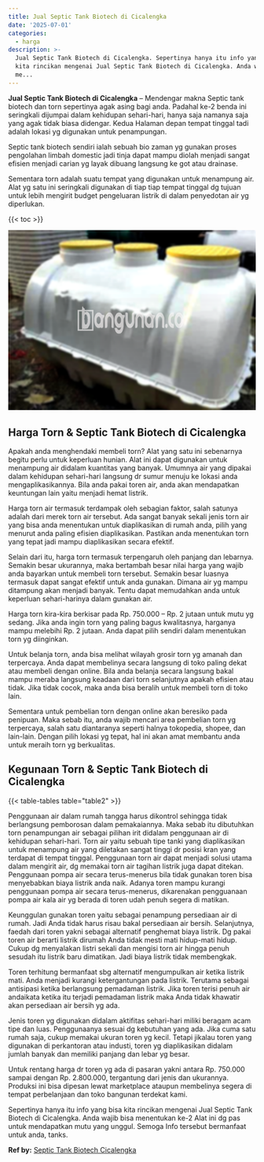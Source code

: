```yaml
---
title: Jual Septic Tank Biotech di Cicalengka
date: '2025-07-01'
categories:
  - harga
description: >-
  Jual Septic Tank Biotech di Cicalengka. Sepertinya hanya itu info yang bisa
  kita rincikan mengenai Jual Septic Tank Biotech di Cicalengka. Anda wajib bisa
  me...
---
```


**Jual Septic Tank Biotech di Cicalengka** – Mendengar makna Septic tank biotech dan torn sepertinya agak asing bagi anda. Padahal ke-2 benda ini seringkali dijumpai dalam kehidupan sehari-hari, hanya saja namanya saja yang agak tidak biasa didengar. Kedua Halaman depan tempat tinggal tadi adalah lokasi yg digunakan untuk penampungan.

Septic tank biotech sendiri ialah sebuah bio zaman yg gunakan proses pengolahan limbah domestic jadi tinja dapat mampu diolah menjadi sangat efisien menjadi carian yg layak dibuang langsung ke got atau drainase.

Sementara torn adalah suatu tempat yang digunakan untuk menampung air. Alat yg satu ini seringkali digunakan di tiap tiap tempat tinggal dg tujuan untuk lebih mengirit budget pengeluaran listrik di dalam penyedotan air yg diperlukan.

{{< toc >}}

![Jual Septic Tank Biotech di Cicalengka](/images/jual-bio-septictank-19.png)

## Harga Torn & Septic Tank Biotech di Cicalengka

Apakah anda menghendaki membeli torn? Alat yang satu ini sebenarnya begitu perlu untuk keperluan hunian. Alat ini dapat digunakan untuk menampung air didalam kuantitas yang banyak. Umumnya air yang dipakai dalam kehidupan sehari-hari langsung dr sumur menuju ke lokasi anda mengaplikasikannya. Bila anda pakai toren air, anda akan mendapatkan keuntungan lain yaitu menjadi hemat listrik.

Harga torn air termasuk terdampak oleh sebagian faktor, salah satunya adalah dari merek torn air tersebut. Ada sangat banyak sekali jenis torn air yang bisa anda menentukan untuk diaplikasikan di rumah anda, pilih yang menurut anda paling efisien diaplikasikan. Pastikan anda menentukan torn yang tepat jadi mampu diaplikasikan secara efektif.

Selain dari itu, harga torn termasuk terpengaruh oleh panjang dan lebarnya. Semakin besar ukurannya, maka bertambah besar nilai harga yang wajib anda bayarkan untuk membeli torn tersebut. Semakin besar luasnya termasuk dapat sangat efektif untuk anda gunakan. Dimana air yg mampu ditampung akan menjadi banyak. Tentu dapat memudahkan anda untuk keperluan sehari-harinya dalam gunakan air.

Harga torn kira-kira berkisar pada Rp. 750.000 – Rp. 2 jutaan untuk mutu yg sedang. Jika anda ingin torn yang paling bagus kwalitasnya, harganya mampu melebihi Rp. 2 jutaan. Anda dapat pilih sendiri dalam menentukan torn yg diinginkan.

Untuk belanja torn, anda bisa melihat wilayah grosir torn yg amanah dan terpercaya. Anda dapat membelinya secara langsung di toko paling dekat atau membeli dengan online. Bila anda belanja secara langsung bakal mampu meraba langsung keadaan dari torn selanjutnya apakah efisien atau tidak. Jika tidak cocok, maka anda bisa beralih untuk membeli torn di toko lain.

Sementara untuk pembelian torn dengan online akan beresiko pada penipuan. Maka sebab itu, anda wajib mencari area pembelian torn yg terpercaya, salah satu diantaranya seperti halnya tokopedia, shopee, dan lain-lain. Dengan pilih lokasi yg tepat, hal ini akan amat membantu anda untuk meraih torn yg berkualitas.

## Kegunaan Torn & Septic Tank Biotech di Cicalengka

{{< table-tables table="table2" >}}

Penggunaan air dalam rumah tangga harus dikontrol sehingga tidak berlangsung pemborosan dalam pemakaiannya. Maka sebab itu dibutuhkan torn penampungan air sebagai pilihan irit didalam penggunaan air di kehidupan sehari-hari. Torn air yaitu sebuah tipe tanki yang diaplikasikan untuk menampung air yang diletakan sangat tinggi dr posisi kran yang terdapat di tempat tinggal. Penggunaan torn air dapat menjadi solusi utama dalam mengirit air, dg memakai torn air tagihan listrik juga dapat ditekan. Penggunaan pompa air secara terus-menerus bila tidak gunakan toren bisa menyebabkan biaya listrik anda naik. Adanya toren mampu kurangi penggunaan pompa air secara terus-menerus, dikarenakan pengguanaan pompa air kala air yg berada di toren udah penuh segera di matikan.

Keunggulan gunakan toren yaitu sebagai penampung persediaan air di rumah. Jadi Anda tidak harus risau bakal persediaan air bersih. Selanjutnya, faedah dari toren yakni sebagai alternatif penghemat biaya listrik. Dg pakai toren air berarti listrik dirumah Anda tidak mesti mati hidup-mati hidup. Cukup dg menyalakan listri sekali dan mengisi torn air hingga penuh sesudah itu listrik baru dimatikan. Jadi biaya listrik tidak membengkak.

Toren terhitung bermanfaat sbg alternatif mengumpulkan air ketika listrik mati. Anda menjadi kurangi ketergantungan pada listrik. Terutama sebagai antisipasi ketika berlangsung pemadaman listrik. Jika toren terisi penuh air andaikata ketika itu terjadi pemadaman listrik maka Anda tidak khawatir akan persediaan air bersih yg ada.

Jenis toren yg digunakan didalam aktifitas sehari-hari miliki beragam acam tipe dan luas. Penggunaanya sesuai dg kebutuhan yang ada. Jika cuma satu rumah saja, cukup memakai ukuran toren yg kecil. Tetapi jikalau toren yang digunakan di perkantoran atau industi, toren yg diaplikasikan didalam jumlah banyak dan memiliki panjang dan lebar yg besar.

Untuk rentang harga dr toren yg ada di pasaran yakni antara Rp. 750.000 sampai dengan Rp. 2.800.000, tergantung dari jenis dan ukurannya. Produksi ini bisa dipesan lewat marketplace ataupun membelinya segera di tempat perbelanjaan dan toko bangunan terdekat kami.

Sepertinya hanya itu info yang bisa kita rincikan mengenai Jual Septic Tank Biotech di Cicalengka. Anda wajib bisa menentukan ke-2 Alat ini dg pas untuk mendapatkan mutu yang unggul. Semoga Info tersebut bermanfaat untuk anda, tanks.

**Ref by:** [Septic Tank Biotech Cicalengka](https://id.wikipedia.org/wiki/Septic)
